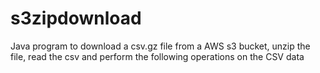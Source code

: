 # s3zipdownload
Java program to download a csv.gz file from a AWS s3 bucket, unzip the file, read the csv 
and perform the following operations on the CSV data


